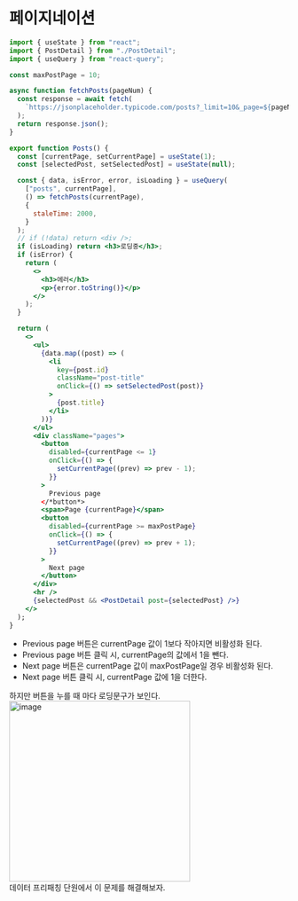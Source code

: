 # 페이지네이션

```jsx
import { useState } from "react";
import { PostDetail } from "./PostDetail";
import { useQuery } from "react-query";

const maxPostPage = 10;

async function fetchPosts(pageNum) {
  const response = await fetch(
    `https://jsonplaceholder.typicode.com/posts?_limit=10&_page=${pageNum}`
  );
  return response.json();
}

export function Posts() {
  const [currentPage, setCurrentPage] = useState(1);
  const [selectedPost, setSelectedPost] = useState(null);

  const { data, isError, error, isLoading } = useQuery(
    ["posts", currentPage],
    () => fetchPosts(currentPage),
    {
      staleTime: 2000,
    }
  );
  // if (!data) return <div />;
  if (isLoading) return <h3>로딩중</h3>;
  if (isError) {
    return (
      <>
        <h3>에러</h3>
        <p>{error.toString()}</p>
      </>
    );
  }

  return (
    <>
      <ul>
        {data.map((post) => (
          <li
            key={post.id}
            className="post-title"
            onClick={() => setSelectedPost(post)}
          >
            {post.title}
          </li>
        ))}
      </ul>
      <div className="pages">
        <button
          disabled={currentPage <= 1}
          onClick={() => {
            setCurrentPage((prev) => prev - 1);
          }}
        >
          Previous page
        </*button*>
        <span>Page {currentPage}</span>
        <button
          disabled={currentPage >= maxPostPage}
          onClick={() => {
            setCurrentPage((prev) => prev + 1);
          }}
        >
          Next page
        </button>
      </div>
      <hr />
      {selectedPost && <PostDetail post={selectedPost} />}
    </>
  );
}
```

- Previous page 버튼은 currentPage 값이 1보다 작아지면 비활성화 된다.
- Previous page 버튼 클릭 시, currentPage의 값에서 1을 뺀다.
- Next page 버튼은 currentPage 값이 maxPostPage일 경우 비활성화 된다.
- Next page 버튼 클릭 시, currentPage 값에 1을 더한다.

하지만 버튼을 누를 때 마다 로딩문구가 보인다.
<br />
<img width="326" alt="image" src="https://user-images.githubusercontent.com/102638663/210723344-254ae79f-7ed5-41fb-9fb4-f1ceb0dae6fb.png">
<br />
데이터 프리패칭 단원에서 이 문제를 해결해보자.
